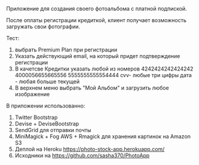 Приложение для создания своего фотоальбома с платной подпиской.

После оплаты регистрации кредиткой, клиент получает возможность загружать свои фотографии.

Тест:
1) выбрать Premium Plan  при регистрации
2) Указать действующий email, на который придет подтверждение регистрации
3) В качетсве Кредитки указать любой из номеров 4242424242424242
                                                4000056655665556
                                                5555555555554444
                                                cvv- любые три цифры
                                                дата - любая больше текущей
4) В верхнем меню выбрать "Мой Альбом" и загрузить любое изображение


В приложении использованно:
1) Twitter Bootstrap  
2) Devise + DeviseBootstrap
3) SendGrid для отправки почты
4) MiniMagick + Fog AWS + Rmagick для хранения картинок на Amazon S3 
5) Деплой на Heroku https://photo-stock-app.herokuapp.com/
6) Исходники на https://github.com/sasha370/PhotoApp 

 
